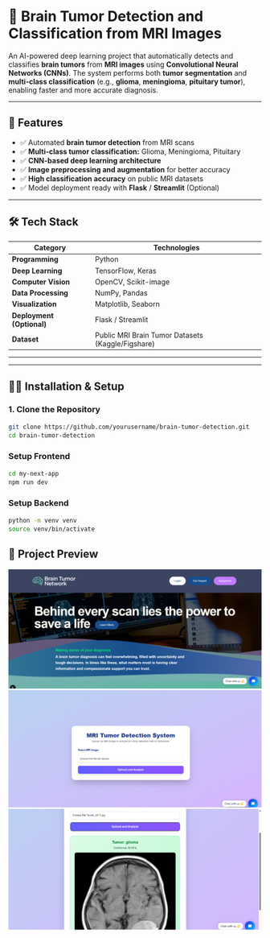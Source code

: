 # 🧠 Brain Tumor Detection and Classification from MRI Images

An AI-powered deep learning project that automatically detects and classifies **brain tumors** from **MRI images** using **Convolutional Neural Networks (CNNs)**. The system performs both **tumor segmentation** and **multi-class classification** (e.g., **glioma**, **meningioma**, **pituitary tumor**), enabling faster and more accurate diagnosis.

---

## 🚀 Features

- ✅ Automated **brain tumor detection** from MRI scans
- ✅ **Multi-class tumor classification:** Glioma, Meningioma, Pituitary
- ✅ **CNN-based deep learning architecture**
- ✅ **Image preprocessing and augmentation** for better accuracy
- ✅ **High classification accuracy** on public MRI datasets
- ✅ Model deployment ready with **Flask** / **Streamlit** (Optional)

---

## 🛠️ Tech Stack

| Category            | Technologies                                      |
|-------------------- |-------------------------------------------------- |
| **Programming**      | Python                                            |
| **Deep Learning**    | TensorFlow, Keras                                 |
| **Computer Vision**  | OpenCV, Scikit-image                              |
| **Data Processing**  | NumPy, Pandas                                     |
| **Visualization**    | Matplotlib, Seaborn                               |
| **Deployment (Optional)** | Flask / Streamlit                         |
| **Dataset**          | Public MRI Brain Tumor Datasets (Kaggle/Figshare) |

---

---

## 🧑‍💻 Installation & Setup

### 1. Clone the Repository

```bash
git clone https://github.com/yourusername/brain-tumor-detection.git
cd brain-tumor-detection
```
### Setup Frontend

```bash
cd my-next-app
npm run dev
```
### Setup Backend

```bash
python -m venv venv
source venv/bin/activate
```
## 📸 Project Preview

![Brain Tumor Detection Preview](./preview3.png)
![Brain Tumor Detection Preview](./preview1.png)
![Brain Tumor Detection Preview](./preview2.png)




